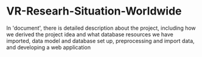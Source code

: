 # VR-Researh-Situation-Worldwide
In 'document', there is detailed description about the project, including how we derived the project idea and what database resources we have imported, data model and database set up, preprocessing and import data, and developing a web application
